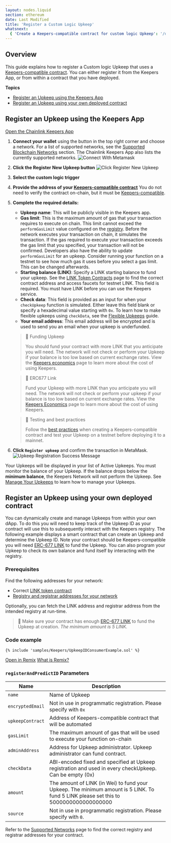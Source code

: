 ```yaml
---
layout: nodes.liquid
section: ethereum
date: Last Modified
title: 'Register a Custom Logic Upkeep'
whatsnext:
  { 'Create a Keepers-compatible contract for custom logic Upkeep': '/docs/chainlink-keepers/compatible-contracts/' }
---
```


## Overview

This guide explains how to register a Custom logic Upkeep that uses a [Keepers-compatible contract](../compatible-contracts). You can either register it from the Keepers App, or from within a contract that you have deployed.

**Topics**

- [Register an Upkeep using the Keepers App](#register-an-upkeep-using-the-keepers-app)
- [Register an Upkeep using your own deployed contract](#register-an-upkeep-using-your-own-deployed-contract)

## Register an Upkeep using the Keepers App

<!-- prettier-ignore -->
<div class="remix-callout">
    <a href="https://keepers.chain.link" >Open the Chainlink Keepers App</a>
</div>

1. **Connect your wallet** using the button in the top right corner and choose a network. For a list of supported networks, see the [Supported Blockchain Networks](../supported-networks) section. The Chainlink Keepers App also lists the currently supported networks.
   ![Connect With Metamask](/images/contract-devs/keeper/keeper-metamask.png)

1. **Click the Register New Upkeep button**
   ![Click Register New Upkeep](/images/contract-devs/keeper/keeper-register.png)

1. **Select the custom logic trigger**

1. **Provide the address of your [Keepers-compatible contract](../compatible-contracts)** You do not need to verify the contract on-chain, but it must be [Keepers-compatible](../compatible-contracts/).

1. **Complete the required details:**

   - **Upkeep name**: This will be publicly visible in the Keepers app.
   - **Gas limit**: This is the maximum amount of gas that your transaction requires to execute on chain. This limit cannot exceed the `performGasLimit` value configured on the [registry](/docs/chainlink-keepers/supported-networks/#configurations). Before the network executes your transaction on chain, it simulates the transaction. If the gas required to execute your transaction exceeds the gas limit that you specified, your transaction will not be confirmed. Developers also have the ability to update `performGasLimit` for an upkeep. Consider running your function on a testnet to see how much gas it uses before you select a gas limit. This can be changed afterwards.
   - **Starting balance (LINK)**: Specify a LINK starting balance to fund your upkeep. See the [LINK Token Contracts](/docs/link-token-contracts/) page to find the correct contract address and access faucets for testnet LINK. This field is required. You must have LINK before you can use the Keepers service.
   - **Check data**: This field is provided as an input for when your `checkUpkeep` function is simulated. Either leave this field blank or specify a hexadecimal value starting with `0x`. To learn how to make flexible upkeeps using `checkData`, see the [Flexible Upkeeps](../flexible-upkeeps) guide.
   - **Your email address**: This email address will be encrypted and is used to send you an email when your upkeep is underfunded.

   > 🚧 Funding Upkeep
   >
   > You should fund your contract with more LINK that you anticipate you will need. The network will not check or perform your Upkeep if your balance is too low based on current exchange rates. View the [Keepers economics](../keeper-economics) page to learn more about the cost of using Keepers.

   > 🚧 ERC677 Link
   >
   > Fund your Upkeep with more LINK than you anticipate you will need. The network will not check or perform your upkeep if your balance is too low based on current exchange rates. View the [Keepers Economics](../keeper-economics) page to learn more about the cost of using Keepers.

   > 🚧 Testing and best practices
   >
   > Follow the [best practices](../compatible-contracts/#best-practices) when creating a Keepers-compatible contract and test your Upkeep on a testnet before deploying it to a mainnet.

1. **Click `Register upkeep`** and confirm the transaction in MetaMask.
   ![Upkeep Registration Success Message](/images/contract-devs/keeper/keeper-registration-submitted.png)

Your Upkeeps will be displayed in your list of Active Upkeeps. You must monitor the balance of your Upkeep. If the balance drops below the **minimum balance**, the Keepers Network will not perform the Upkeep. See [Manage Your Upkeeps](../manage-upkeeps) to learn how to manage your Upkeeps.

## Register an Upkeep using your own deployed contract

You can dynamically create and manage Upkeeps from within your own dApp. To do this you will need to keep track of the Upkeep ID as your contract will use this to subsequently interact with the Keepers registry. The following example displays a smart contract that can create an Upkeep and determine the Upkeep ID. Note your contract should be Keepers-compatible you will need [ERC-677 LINK](../../link-token-contracts/) to fund the Upkeep. You can also program your Upkeep to check its own balance and fund itself by interacting with the registry.

### Prerequisites

Find the following addresses for your network:

- Correct [LINK token contract](../../link-token-contracts/)
- [Registry and registrar addresses for your network](../supported-networks/#registry-and-registrar-addresses)

Optionally, you can fetch the LINK address and registrar address from the intended registry at run-time.

> 📘 Make sure your contract has enough [ERC-677 LINK](../../link-token-contracts/) to fund the Upkeep at creation. _The minimum amount is 5 LINK._

### Code example

```solidity
{% include 'samples/Keepers/UpkeepIDConsumerExample.sol' %}
```

<!-- prettier-ignore -->
<div class="remix-callout">
    <a href="https://remix.ethereum.org/#url=https://docs.chain.link/samples/Keepers/UpkeepIDConsumerExample.sol" >Open in Remix</a>
    <a href="/docs/conceptual-overview/#what-is-remix" > What is Remix?</a>
</div>

### `registerAndPredictID` Parameters

| Name             | Description                                                                                                                          |
| ---------------- | ------------------------------------------------------------------------------------------------------------------------------------ |
| `name`           | Name of Upkeep                                                                                                                       |
| `encryptedEmail` | Not in use in programmatic registration. Please specify with `0x`                                                                    |
| `upkeepContract` | Address of Keepers-compatible contract that will be automated                                                                        |
| `gasLimit`       | The maximum amount of gas that will be used to execute your function on-chain                                                        |
| `adminAddress`   | Address for Upkeep administrator. Upkeep administrator can fund contract.                                                            |
| `checkData`      | ABI-encoded fixed and specified at Upkeep registration and used in every checkUpkeep. Can be empty (0x)                              |
| `amount`         | The amount of LINK (in Wei) to fund your Upkeep. The minimum amount is 5 LINK. To fund 5 LINK please set this to 5000000000000000000 |
| `source`         | Not in use in programmatic registration. Please specify with `0`.                                                                    |

Refer to the [Supported Networks](../supported-networks/#registry-and-registrar-addresses) page to find the correct registry and registrar addresses for your contract.
